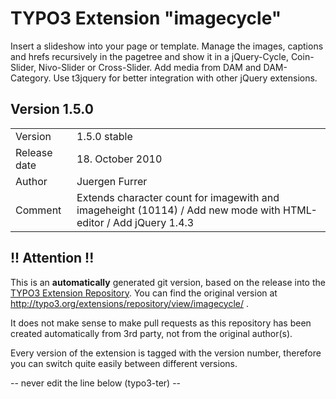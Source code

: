 # TYPO3 Extension "imagecycle"
Insert a slideshow into your page or template. Manage the images, captions and hrefs recursively in the pagetree and show it in a jQuery-Cycle, Coin-Slider, Nivo-Slider or Cross-Slider. Add media from DAM and DAM-Category. Use t3jquery for better integration with other jQuery extensions.

## Version 1.5.0




<table>
	<tr><td>Version</td><td>1.5.0 stable</td></tr>
	<tr><td>Release date</td><td>18. October 2010</td></tr>
	<tr><td>Author</td><td>Juergen Furrer</td></tr>
	<tr><td>Comment</td><td>Extends character count for imagewith and imageheight (10114) / Add new mode with HTML-editor / Add jQuery 1.4.3</td></tr>
</table>

## !! Attention !!
This is an **automatically** generated git version, based on the release into the [TYPO3 Extension Repository](http://www.typo3.org/extensions/).
You can find the original version at http://typo3.org/extensions/repository/view/imagecycle/ .

It does not make sense to make pull requests as this repository has been created automatically from 3rd party, not from the original author(s).

Every version of the extension is tagged with the version number, therefore you can switch quite easily between different versions.


-- never edit the line below (typo3-ter) --